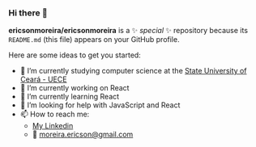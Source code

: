 ### Hi there 👋

**ericsonmoreira/ericsonmoreira** is a ✨ _special_ ✨ repository because its `README.md` (this file) appears on your GitHub profile.

Here are some ideas to get you started:

- :ledger: I’m currently studying computer science at the [State University of Ceará - UECE](http://www.uece.br/)
- 🔭 I’m currently working on React
- 🌱 I’m currently learning React
- 🤔 I’m looking for help with JavaScript and React
- 📫 How to reach me:
  - [My Linkedin](https://www.linkedin.com/in/ericsonmoreira/)
  - :email: moreira.ericson@gmail.com 

